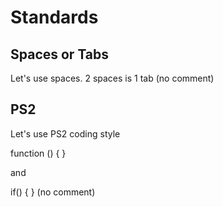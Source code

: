 Standards
====================

Spaces or Tabs
----------------
Let's use spaces. 2 spaces is 1 tab (no comment)

PS2
------------------
Let's use PS2 coding style

function () {
}

and

if() {
}
(no comment)

